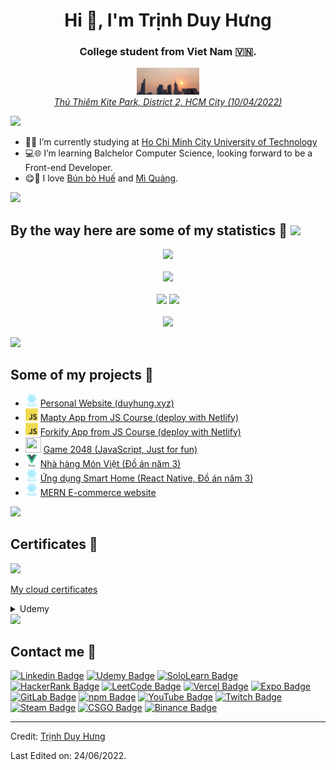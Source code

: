 <h1 align="center">Hi 👋, I'm Trịnh Duy Hưng</h1>
<h3 align="center">College student from Viet Nam 🇻🇳. </h3>

<p align="center">
<!--   <img src="./Pictures/bitexco.jpg" style="max-width: 100px;"> -->
  <img src="./Pictures/twilight.jpg" style="max-width: 100px;">
  <br/>
<!--   <a href="https://goo.gl/maps/ZaKP4pWC1drZwviH6"><i>Thủ Thiêm Kite Park, District 2, HCM City (14/03/2022)</i></a> -->
  <a href="https://goo.gl/maps/ZaKP4pWC1drZwviH6"><i>Thủ Thiêm Kite Park, District 2, HCM City (10/04/2022)</i></a>
<!--   [Ho Chi Minh City University of Technology](https://goo.gl/maps/ZaKP4pWC1drZwviH6)  -->
</p>
  
<img src="https://user-images.githubusercontent.com/73097560/115834477-dbab4500-a447-11eb-908a-139a6edaec5c.gif">

- 📖🏫 I’m currently studying at [Ho Chi Minh City University of Technology](https://www.google.com/search?q=Ho+Chi+Minh+City+University+of+Technology) 
- 💻🌐 I’m learning Balchelor Computer Science, looking forward to be a Front-end Developer.
- 😋🥗 I love [Bún bò Huế](https://www.google.com/search?q=b%C3%BAn+b%C3%B2+hu%E1%BA%BF) and [Mì Quảng](https://www.google.com/search?q=m%C3%AC+qu%E1%BA%A3ng).



<img src="https://user-images.githubusercontent.com/73097560/115834477-dbab4500-a447-11eb-908a-139a6edaec5c.gif">

## By the way here are some of my statistics 🚀  <img src="https://komarev.com/ghpvc/?username=HUNG-rushb">
<p align="center">
  
<!--   ![DuyHung's github stats](https://github-readme-stats.vercel.app/api?username=HUNG-rushb&show_icons=true&theme=tokyonight) -->
<!--   <img src="https://github-readme-stats.vercel.app/api?username=HUNG-rushb&show_icons=true&theme=tokyonight" /> -->
<!--   <img src="https://hung-git-stat2.vercel.app/api?username=HUNG-rushb&show_icons=true&theme=tokyonight" /> -->
   <img src="https://github.com/HUNG-rushb/hung-stat-vip/blob/master/generated/overview.svg"/>
   
  </br>
  </br>
  
  <img src="https://github-readme-streak-stats.herokuapp.com/?user=HUNG-rushb&theme=tokyonight"/>
<!--   <img src="https://hung-streak-stat.herokuapp.com/?user=HUNG-rushb&theme=tokyonight"/> -->
  
  </br>
  </br>
  
<!--   <img src="https://github-readme-stats.vercel.app/api/top-langs/?username=HUNG-rushb&theme=tokyonight&layout=compact&langs_count=10" /> -->
<!--   <img src="https://hung-git-stat2.vercel.app/api/top-langs/?username=HUNG-rushb&theme=tokyonight&layout=compact&langs_count=10" /> -->
  <img src="https://github.com/HUNG-rushb/hung-stat-vip/blob/master/generated/languages.svg"/>
  <img src="https://github-profile-trophy.vercel.app/?username=HUNG-rushb&theme=discord&row=2&column=4" />
  
<!--   <img src="https://github-profile-trophy.vercel.app/?username=HUNG-rushb&theme=tokyonight&rank=SECRET,S,AA,A&row=2&column=3" /> -->
  
  </br>
  </br>
  
  <img src="https://activity-graph.herokuapp.com/graph?username=HUNG-rushb&theme=react-dark" />
<!--   <img src="https://activity-graph.herokuapp.com/graph?username=HUNG-rushb&bg_color=1F222E&color=F8D866&line=F85D7F&point=FFFFFF" /> -->
  
</p>

<img src="https://user-images.githubusercontent.com/73097560/115834477-dbab4500-a447-11eb-908a-139a6edaec5c.gif">


  
<!-- ## Finished or Learning Course 🎓
<details>
    <summary>Web (Udemy)</summary><br/>

-  <img src="https://raw.githubusercontent.com/devicons/devicon/master/icons/html5/html5-original-wordmark.svg" width="20" height="20"/> [Build Responsive Real-World Websites with HTML and CSS](https://www.udemy.com/course/design-and-develop-a-killer-website-with-html5-and-css3/)
-  <img src="https://raw.githubusercontent.com/devicons/devicon/master/icons/css3/css3-original-wordmark.svg" width="20" height="20"/> [CSS - The Complete Guide 2022 (incl. Flexbox, Grid & Sass)](https://www.udemy.com/course/css-the-complete-guide-incl-flexbox-grid-sass/)
-  <img src="https://raw.githubusercontent.com/devicons/devicon/master/icons/sass/sass-original.svg" width="20" height="20"/> [Advanced CSS and Sass: Flexbox, Grid, Animations and More!](https://www.udemy.com/course/advanced-css-and-sass/)
-  <img src="https://raw.githubusercontent.com/devicons/devicon/master/icons/mysql/mysql-original-wordmark.svg"  width="20" height="20"/> [The Ultimate MySQL Bootcamp: Go from SQL Beginner to Expert](https://www.udemy.com/course/the-ultimate-mysql-bootcamp-go-from-sql-beginner-to-expert/)
-  <img src="https://raw.githubusercontent.com/devicons/devicon/master/icons/nodejs/nodejs-original-wordmark.svg" width="20" height="20"/>  <img src="https://raw.githubusercontent.com/devicons/devicon/master/icons/mongodb/mongodb-original-wordmark.svg"  width="20" height="20"/> <img src="https://raw.githubusercontent.com/devicons/devicon/master/icons/express/express-original-wordmark.svg" width="20" height="20"/> [Node.js, Express, MongoDB & More: The Complete Bootcamp 2022](https://www.udemy.com/course/nodejs-express-mongodb-bootcamp/)
-  <img src="https://raw.githubusercontent.com/devicons/devicon/master/icons/javascript/javascript-original.svg"  width="20" height="20"/> [The Complete JavaScript Course 2022: From Zero to Expert!](https://www.udemy.com/course/the-complete-javascript-course/)
-  <img src="https://raw.githubusercontent.com/devicons/devicon/master/icons/typescript/typescript-original.svg"  width="20" height="20"/> [Understanding TypeScript - 2022 Edition](https://www.udemy.com/course/understanding-typescript/)
-  <img src="https://raw.githubusercontent.com/devicons/devicon/master/icons/react/react-original-wordmark.svg"  width="20" height="20"/> [React - The Complete Guide (incl Hooks, React Router, Redux)](https://www.udemy.com/course/react-the-complete-guide-incl-redux/)
-  <img src="https://raw.githubusercontent.com/devicons/devicon/master/icons/vuejs/vuejs-original-wordmark.svg"  width="20" height="20"/> [Vue - The Complete Guide (incl. Router & Composition API)](https://www.udemy.com/course/vuejs-2-the-complete-guide/)
-  <img src="https://raw.githubusercontent.com/devicons/devicon/master/icons/docker/docker-original-wordmark.svg"  width="20" height="20"/> <img src="https://www.vectorlogo.zone/logos/kubernetes/kubernetes-icon.svg"  width="20" height="20"/> [Docker & Kubernetes: The Practical Guide [2022 Edition]](https://www.udemy.com/course/docker-kubernetes-the-practical-guide/)
  
 </details>
 
 <details>
    <summary>Mobile (Udemy)</summary><br/>

-  <img src="https://reactnative.dev/img/header_logo.svg"  width="20" height="20"/> [React Native - The Practical Guide](https://www.udemy.com/course/react-native-the-practical-guide/)
  
 </details>

<img src="https://user-images.githubusercontent.com/73097560/115834477-dbab4500-a447-11eb-908a-139a6edaec5c.gif"> -->

## Some of my projects 📁
- <img src="https://raw.githubusercontent.com/devicons/devicon/master/icons/react/react-original-wordmark.svg"  width="20" height="20"/> [Personal Website (duyhung.xyz)](https://duyhung.xyz)
- <img src="https://raw.githubusercontent.com/devicons/devicon/master/icons/javascript/javascript-original.svg"  width="20" height="20"/> [Mapty App from JS Course (deploy with Netlify)](https://java-script-learning.vercel.app/)
- <img src="https://raw.githubusercontent.com/devicons/devicon/master/icons/javascript/javascript-original.svg"  width="20" height="20"/> [Forkify App from JS Course (deploy with Netlify)](https://cool-souffle-b27fbd.netlify.app/)
- <img src="https://play-lh.googleusercontent.com/PqQTAYAzJII7d8VJbHSp3HVbKdmCl0iVSLZ1uzuvNPX5bJnrhWE9tAz_XQuEvGULg50"  width="25" height="25"/> [Game 2048 (JavaScript, Just for fun)](https://2048-hung.vercel.app/)
- <img src="https://raw.githubusercontent.com/devicons/devicon/master/icons/vuejs/vuejs-original-wordmark.svg"  width="20" height="20"/> [Nhà hàng Món Việt (Đồ án năm 3)](https://project-software-technology-bku-2021.vercel.app/home)
- <img src="https://raw.githubusercontent.com/devicons/devicon/master/icons/react/react-original-wordmark.svg"  width="20" height="20"/> [Ứng dụng Smart Home (React Native, Đồ án năm 3)](https://expo.dev/@hung.trinhrushbcyka/smart-home?serviceType=classic&distribution=expo-go)
- <img src="https://raw.githubusercontent.com/devicons/devicon/master/icons/react/react-original-wordmark.svg"  width="20" height="20"/> [MERN E-commerce website](https://hungmernshop.herokuapp.com/)



<img src="https://user-images.githubusercontent.com/73097560/115834477-dbab4500-a447-11eb-908a-139a6edaec5c.gif">

## Certificates 📜
[![](https://skillicons.dev/icons?i=aws,azure&perline=3)](https://www.credly.com/users/duy-hung-trinh)

[My cloud certificates](https://www.credly.com/users/duy-hung-trinh)

<!-- [![My Skills](https://skillicons.dev/icons?i=aws,gcp,azure,react,vue,flutter&perline=3)](https://skillicons.dev) -->


<details>
    <summary>Udemy</summary><br/>
  
-  [Git](https://www.udemy.com/certificate/UC-fec869f1-cb48-4a03-b2d1-3930b8717953/)
-  [Web design](https://www.udemy.com/certificate/UC-b9d97781-7eab-486c-bcfb-b1aba8036025/)
-  [ReactJS](https://www.udemy.com/certificate/UC-7868e56b-d41c-42bf-88e4-cf58d43eaea5/)
-  [JavaScript](https://www.udemy.com/certificate/UC-130f9471-7466-4357-8715-3a090a250901/)
-  [CSS](https://drive.google.com/file/d/1SLIl2w9MLHn-ELcM0HpfEIYhYHn_L1mp/view?usp=sharing)
<!-- -  [Styled Components](https://drive.google.com/file/d/1KQJoUJz_ONAFh11VgKoh0e17O837C-W-/view?usp=sharing) -->
</details>
  
  <!-- 
<details>
    <summary>Amazon Web Service</summary><br/>
  
-  [AWS Cloud Practitioner CLF-01](https://drive.google.com/file/d/1l4YLX_M5P5fUCzPv_p6tA5UTB3DjzpZ5/view?usp=sharing)
  
</details>

<details>
    <summary>Microsoft Azure</summary><br/>
  
-  [Azure Fundamentals AZ-900](https://drive.google.com/file/d/1PNijNlGxvb1ZxjG-MoQT6gXi-89FLwGb/view?usp=sharing)
  
</details> -->
 




<img src="https://user-images.githubusercontent.com/73097560/115834477-dbab4500-a447-11eb-908a-139a6edaec5c.gif">

## Contact me 📇

<!-- [![Facebook Badge](https://img.shields.io/badge/Facebook-1877F2?style=for-the-badge&logo=facebook&logoColor=white)](https://www.facebook.com/duyhung.chase/) -->
<!-- [![Reddit Badge](https://img.shields.io/badge/Reddit-FF4500?style=for-the-badge&logo=reddit&logoColor=white)](https://www.reddit.com/user/DuyHungVN) -->
[![Linkedin Badge](https://img.shields.io/badge/LinkedIn-0077B5?style=for-the-badge&logo=linkedin&logoColor=white)](https://www.linkedin.com/in/hayden-trinh/)
[![Udemy Badge](https://img.shields.io/badge/Udemy-EC5252?style=for-the-badge&logo=Udemy&logoColor=white)](https://www.udemy.com/user/hung-trinh-19/)
[![SoloLearn Badge](https://img.shields.io/badge/-Sololearn-3a464b?style=for-the-badge&logo=Sololearn&logoColor=white)](https://www.sololearn.com/profile/14650943)
[![HackerRank Badge](https://img.shields.io/badge/-Hackerrank-2EC866?style=for-the-badge&logo=HackerRank&logoColor=white)](https://www.hackerrank.com/tdhtp2016)
[![LeetCode Badge](https://img.shields.io/badge/-LeetCode-FFA116?style=for-the-badge&logo=LeetCode&logoColor=black)](https://leetcode.com/user0723HE/)
[![Vercel Badge](https://img.shields.io/badge/Vercel-000000?style=for-the-badge&logo=vercel&logoColor=white)](https://vercel.com/hung-rushb)
[![Expo Badge](https://img.shields.io/badge/Expo-1B1F23?style=for-the-badge&logo=expo&logoColor=white)](https://expo.dev/@hung.trinhrushbcyka)
[![GitLab Badge](https://img.shields.io/badge/GitLab-330F63?style=for-the-badge&logo=gitlab&logoColor=white)](https://gitlab.com/HUNG-rushb)
[![npm Badge](https://img.shields.io/badge/npm-CB3837?style=for-the-badge&logo=npm&logoColor=white)](https://www.npmjs.com/~duyhungvn)
[![YouTube Badge](https://img.shields.io/badge/YouTube-FF0000?style=for-the-badge&logo=youtube&logoColor=white)](https://www.youtube.com/channel/UCgHEoBQixaDYW8AyVeA9yoQ)
[![Twitch Badge](https://img.shields.io/badge/Twitch-9146FF?style=for-the-badge&logo=twitch&logoColor=white)](https://www.facebook.com/duyhung.chase/)
[![Steam Badge](https://img.shields.io/badge/Steam-000000?style=for-the-badge&logo=steam&logoColor=white)](https://steamcommunity.com/id/hungrushbcyka/)
[![CSGO Badge](https://img.shields.io/badge/Counter_Strike-000000?style=for-the-badge&logo=counter-strike&logoColor=white)](https://steamcommunity.com/id/hungrushbcyka/)
[![Binance Badge](https://img.shields.io/badge/Binance-FCD535?style=for-the-badge&logo=binance&logoColor=white)]()

<!-- <p align='center'>
  <img src="https://i.gifer.com/origin/08/089af74235a38edcc7b433321f0a5472_w200.gif" style="max-width: 100px;"> 
</p> -->

<!-- 
[![Gmail Badge](https://img.shields.io/badge/Gmail-D14836?style=for-the-badge&logo=gmail&logoColor=white)](       )

[![Messenger Badge](https://img.shields.io/badge/Messenger-00B2FF?style=for-the-badge&logo=messenger&logoColor=white)](       )

[![Telegram Badge](https://img.shields.io/badge/Telegram-2CA5E0?style=for-the-badge&logo=telegram&logoColor=white)](       ) -->



------
Credit: [Trịnh Duy Hưng](https://github.com/HUNG-rushb)

Last Edited on: 24/06/2022.






